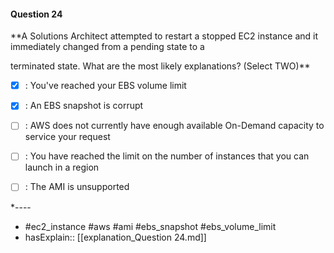 #### Question  24

**A Solutions Architect attempted to restart a stopped EC2 instance and it immediately changed from a pending state to a

terminated state. What are the most likely explanations? (Select TWO)**

- [x] :  You've reached your EBS volume limit

- [x] :  An EBS snapshot is corrupt

- [ ] :  AWS does not currently have enough available On-Demand capacity to service your request

- [ ] :  You have reached the limit on the number of instances that you can launch in a region

- [ ] :  The AMI is unsupported

*----

- #ec2_instance #aws #ami #ebs_snapshot #ebs_volume_limit
- hasExplain:: [[explanation_Question  24.md]]
